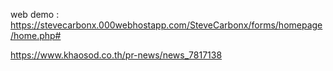 web demo : https://stevecarbonx.000webhostapp.com/SteveCarbonx/forms/homepage/home.php#

https://www.khaosod.co.th/pr-news/news_7817138
